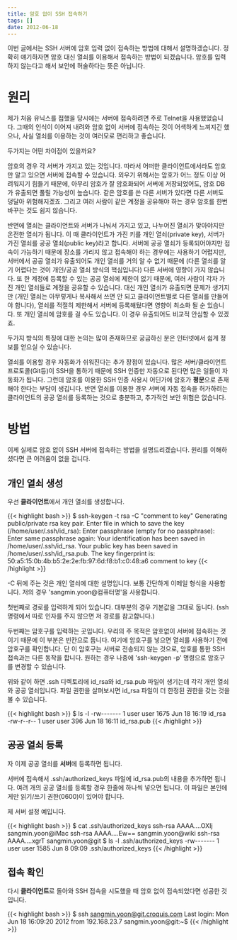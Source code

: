 ```yaml
---
title: 암호 없이 SSH 접속하기
tags: []
date: 2012-06-18
---
```


이번 글에서는 SSH 서버에 암호 입력 없이 접속하는 방법에 대해서 설명하겠습니다.
정확히 얘기하자면 암호 대신 열쇠를 이용해서 접속하는 방법이 되겠습니다.
암호를 입력하지 않는다고 해서 보안에 허술하다는 뜻은 아닙니다.

원리
====

제가 처음 유닉스를 접했을 당시에는 서버에 접속하려면 주로 Telnet을 사용했었습니다.
그때의 인식이 이어져 내려와 암호 없이 서버에 접속하는 것이 어색하게 느껴지긴 했으나,
사실 열쇠를 이용하는 것이 여러모로 편리하고 좋습니다.

두가지는 어떤 차이점이 있을까요?

암호의 경우 각 서버가 가지고 있는 것입니다.
따라서 어떠한 클라이언트에서라도 암호만 알고 있으면 서버에 접속할 수 있습니다.
외우기 위해서는 암호가 어느 정도 이상 어려워지기 힘들기 때문에, 아무리 암호가 잘 암호화되어 서버에 저장되었어도,
암호 DB가 유출되면 풀릴 가능성이 높습니다. 같은 암호를 쓴 다른 서버가 있다면 다른 서버도 덩달아 위험해지겠죠.
그리고 여러 사람이 같은 계정을 공유해야 하는 경우 암호를 한번 바꾸는 것도 쉽지 않습니다.

반면에 열쇠는 클라이언트와 서버가 나눠서 가지고 있고, 나누어진 열쇠가 맞아야지만 온전한 열쇠가 됩니다.
이 때 클라이언트가 가진 키를 개인 열쇠(private key), 서버가 가진 열쇠를 공공 열쇠(public key)라고 합니다.
서버에 공공 열쇠가 등록되어야지만 접속이 가능하기 때문에 장소를 가리지 않고 접속해야 하는 경우에는 사용하기 어렵지만,
서버에서 공공 열쇠가 유출되어도 개인 열쇠를 거의 알 수 없기 때문에 (다른 열쇠를 알기 어렵다는 것이 개인/공공 열쇠 방식의 핵심입니다)
다른 서버에 영향이 가지 않습니다.
또 한 계정에 등록할 수 있는 공공 열쇠에 제한이 없기 때문에, 여러 사람이 각자 가진 개인 열쇠들로 계정을 공유할 수 있습니다.
대신 개인 열쇠가 유출되면 문제가 생기지만 (개인 열쇠는 아무렇게나 복사해서 쓰면 안 되고
클라이언트별로 다른 열쇠를 만들어야 합니다), 열쇠를 적절히 제한해서 서버에 등록해뒀다면 영향이 최소화 될 순 있습니다.
또 개인 열쇠에 암호를 걸 수도 있습니다. 이 경우 유출되어도 비교적 안심할 수 있겠죠.

두가지 방식의 특징에 대한 논의는 많이 존재하므로 궁금하신 분은 인터넷에서 쉽게 정보를 얻으실 수 있습니다.

열쇠를 이용할 경우 자동화가 쉬워진다는 추가 장점이 있습니다.
많은 서버/클라이언트 프로토콜(Git등)이 SSH을 통하기 때문에 SSH 인증만 자동으로 된다면 많은 일들이 자동화가 됩니다.
그런데 암호를 이용한 SSH 인증 사용시 어딘가에 암호가 **평문**으로 존재해야 한다는 부담이 생깁니다.
반면 열쇠를 이용한 경우 서버에 자동 접속을 허가하려는 클라이언트의 공공 열쇠를 등록하는 것으로 충분하고,
추가적인 보안 위험은 없습니다.

방법
====

이제 실제로 암호 없이 SSH 서버에 접속하는 방법을 설명드리겠습니다.
원리를 이해하셨다면 큰 어려움이 없을 겁니다.

개인 열쇠 생성
--------------

우선 **클라이언트**에서 개인 열쇠를 생성합니다.

{{< highlight bash >}}
$ ssh-keygen -t rsa -C "comment to key"
Generating public/private rsa key pair.
Enter file in which to save the key (/home/user/.ssh/id_rsa):
Enter passphrase (empty for no passphrase):
Enter same passphrase again:
Your identification has been saved in /home/user/.ssh/id_rsa.
Your public key has been saved in /home/user/.ssh/id_rsa.pub.
The key fingerprint is:
50:a5:15:0b:4b:b5:2e:2e:fb:97:6d:f8:b1:c0:48:a6 comment to key
{{< /highlight >}}

-C 뒤에 주는 것은 개인 열쇠에 대한 설명입니다. 보통 간단하게 이메일 형식을 사용합니다. 저의 경우 'sangmin.yoon@컴퓨터명'을 사용합니다.

첫번째로 경로를 입력하게 되어 있습니다. 대부분의 경우 기본값을 그대로 둡니다. (ssh 명령에서 따로 인자를 주지 않으면 저 경로를 참고합니다.)

두번째는 암호구를 입력하는 곳입니다. 우리의 주 목적은 암호없이 서버에 접속하는 것이기 때문에 이 부분은 빈칸으로 둡니다.
여기에 암호구를 넣으면 열쇠를 사용하기 전에 암호구를 확인합니다.
단 이 암호구는 서버로 전송되지 않는 것으로, 암호를 통한 SSH 접속과는 다른 동작을 합니다.
원하는 경우 나중에 'ssh-keygen -p' 명령으로 암호구를 변경할 수 있습니다.

위와 같이 하면 .ssh 디렉토리에 id_rsa와 id_rsa.pub 파일이 생기는데 각각 개인 열쇠와 공공 열쇠입니다.
파일 권한을 살펴보시면 id_rsa 파일이 더 한정된 권한을 갖는 것을 볼 수 있습니다.

{{< highlight bash >}}
$ ls -l
-rw------- 1 user user 1675 Jun 18 16:19 id_rsa
-rw-r--r-- 1 user user  396 Jun 18 16:11 id_rsa.pub
{{< /highlight >}}

공공 열쇠 등록
--------------

자 이제 공공 열쇠를 **서버**에 등록하면 됩니다.

서버에 접속해서 .ssh/authorized_keys 파일에 id_rsa.pub의 내용을 추가하면 됩니다.
여려 개의 공공 열쇠를 등록할 경우 한줄에 하나씩 넣으면 됩니다.
이 파일은 본인에게만 읽기/쓰기 권한(0600)이 있어야 합니다.

제 서버 설정 예입니다.

{{< highlight bash >}}
$ cat .ssh/authorized_keys 
ssh-rsa AAAA....OXIj sangmin.yoon@iMac
ssh-rsa AAAA....Ew== sangmin.yoon@wiki
ssh-rsa AAAA....xgrT sangmin.yoon@git
$ ls -l .ssh/authorized_keys
-rw------- 1 user user 1585 Jun  8 09:09 .ssh/authorized_keys
{{< /highlight >}}

접속 확인
---------

다시 **클라이언트**로 돌아와 SSH 접속을 시도했을 때 암호 없이 접속되었다면 성공한 것입니다.

{{< highlight bash >}}
$ ssh sangmin.yoon@git.croquis.com
Last login: Mon Jun 18 16:09:20 2012 from 192.168.23.7
sangmin.yoon@git:~$ 
{{< /highlight >}}
